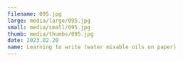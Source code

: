 ```yaml
---
filename: 095.jpg
large: media/large/095.jpg
small: media/small/095.jpg
thumb: media/thumbs/095.jpg
date: 2023.02.20
name: Learning to write (water mixable oils on paper)
---
```

